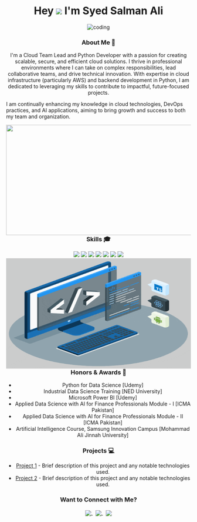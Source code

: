 <h1 align="center">Hey <img src="https://media.giphy.com/media/hvRJCLFzcasrR4ia7z/giphy.gif" width="70"> I'm Syed Salman Ali</h1>

<div align="center">
    <img height="300" width="600" alt="coding" src="https://raw.githubusercontent.com/iampavangandhi/iampavangandhi/master/gifs/coder.gif" />
</div>

<h3 align="center">About Me 🚀</h3>

<p align="center">
I'm a Cloud Team Lead and Python Developer with a passion for creating scalable, secure, and efficient cloud solutions. I thrive in professional environments where I can take on complex responsibilities, lead collaborative teams, and drive technical innovation. With expertise in cloud infrastructure (particularly AWS) and backend development in Python, I am dedicated to leveraging my skills to contribute to impactful, future-focused projects.

I am continually enhancing my knowledge in cloud technologies, DevOps practices, and AI applications, aiming to bring growth and success to both my team and organization.
</p>

<!-- ### Resume<div align="center">
<a href="https://github.com/iSyedSalmanAli/iSyedSalmanAli/tree/main/CV/syedsalmanali_CV.pdf">My Resume 📝</a>
</div>-->

<img align="right" height="300" width="600" src="https://media.giphy.com/media/dWesBcTLavkZuG35MI/giphy.gif"/>

<h3 align="center">Skills 🎓</h3>

<div align="center">
    <img src="https://img.shields.io/badge/Python-3776AB?style=for-the-badge&logo=python&logoColor=white" />
    <img src="https://img.shields.io/badge/Data%20Cleaning-000?style=for-the-badge&logo=data&logoColor=white" />
    <img src="https://img.shields.io/badge/Data%20Analysis-00599C?style=for-the-badge&logo=tableau&logoColor=white" />
    <img src="https://img.shields.io/badge/Data%20Visualization-8FCBE4?style=for-the-badge&logo=plotly&logoColor=white" />
    <img src="https://img.shields.io/badge/Machine%20Learning-FF6F00?style=for-the-badge&logo=scikit-learn&logoColor=white" />
    <img src="https://img.shields.io/badge/Power%20BI-F2C811?style=for-the-badge&logo=powerbi&logoColor=black" />
    <img src="https://img.shields.io/badge/Communication%20Skills-28A745?style=for-the-badge" />
</div>

<img align="right" height="300" width="600" src="https://github.com/iSyedSalmanAli/Data-Science-Projects/blob/main/DataCamp%20materials/portfolio%20image.gif?raw=true"/>

<h3 align="center">Honors & Awards 🏅</h3>

<div align="center">
<ul>
    <li>Python for Data Science [Udemy]</li>
    <li>Industrial Data Science Training [NED University]</li>
    <li>Microsoft Power BI [Udemy]</li>
    <li>Applied Data Science with AI for Finance Professionals Module - I [ICMA Pakistan]</li>
    <li>Applied Data Science with AI for Finance Professionals Module - II [ICMA Pakistan]</li>
    <li>Artificial Intelligence Course, Samsung Innovation Campus [Mohammad Ali Jinnah University]</li>
</ul>
</div>

<h3 align="center">Projects 💻</h3>

<div align="center">
<ul>
    <li><a href="https://github.com/YourProjectLink">Project 1</a> - Brief description of this project and any notable technologies used.</li>
    <li><a href="https://github.com/YourProjectLink">Project 2</a> - Brief description of this project and any notable technologies used.</li>
</ul>
</div>

<h3 align="center">Want to Connect with Me?</h3>
<div align="center">
    <a href="mailto:i.syedsalmanali@gmail.com" target="_blank" rel="noopener noreferrer">
      <img align="center" width="26px" src="https://cdn1.iconfinder.com/data/icons/google-new-logos-1/32/gmail_new_logo-256.png" />
    </a>
    &nbsp;
    <a href="https://www.linkedin.com/in/syedsalman-ali" target="_blank" rel="noopener noreferrer">
      <img align="center" width="26px" src="https://cdn2.iconfinder.com/data/icons/social-media-2285/512/1_Linkedin_unofficial_colored_svg-256.png" />
    </a>
    &nbsp;
    <a href="https://www.kaggle.com/isyedsalmanali" target="_blank" rel="noopener noreferrer">
      <img align="center" width="26px" src="https://cdn4.iconfinder.com/data/icons/logos-and-brands/512/189_Kaggle_logo_logos-256.png" />
    </a>
</div>

